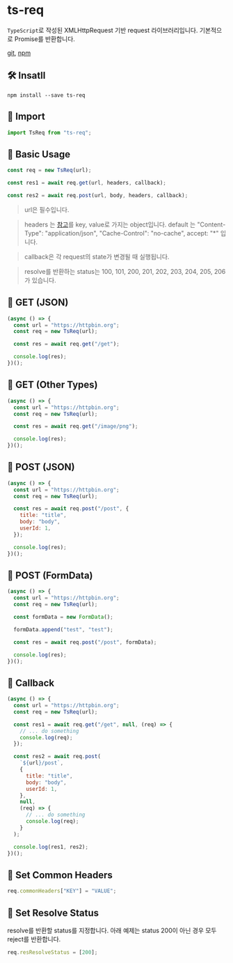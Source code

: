 # ts-req

`TypeScript`로 작성된 XMLHttpRequest 기반 request 라이브러리입니다.
기본적으로 Promise를 반환합니다.

[git](https://github.com/junyeongCHOI/ts-req), [npm](https://www.npmjs.com/package/ts-req)

## 🛠 Insatll

```
npm install --save ts-req
```

## 📌 Import

```javascript
import TsReq from "ts-req";
```

## 💅 Basic Usage

```javascript
const req = new TsReq(url);

const res1 = await req.get(url, headers, callback);

const res2 = await req.post(url, body, headers, callback);
```

> url은 필수입니다.

> headers 는 [참고](https://developer.mozilla.org/en-US/docs/Web/HTTP/Headers)를 key, value로 가지는 object입니다. default 는 "Content-Type": "application/json", "Cache-Control": "no-cache", accept: "\*" 입니다.

> callback은 각 request의 state가 변경될 때 실행됩니다.

> resolve를 반환하는 status는 100, 101, 200, 201, 202, 203, 204, 205, 206 가 있습니다.

## 📝 GET (JSON)

```javascript
(async () => {
  const url = "https://httpbin.org";
  const req = new TsReq(url);

  const res = await req.get("/get");

  console.log(res);
})();
```

## 📝 GET (Other Types)

```javascript
(async () => {
  const url = "https://httpbin.org";
  const req = new TsReq(url);

  const res = await req.get("/image/png");

  console.log(res);
})();
```

## 📝 POST (JSON)

```javascript
(async () => {
  const url = "https://httpbin.org";
  const req = new TsReq(url);

  const res = await req.post("/post", {
    title: "title",
    body: "body",
    userId: 1,
  });

  console.log(res);
})();
```

## 📝 POST (FormData)

```javascript
(async () => {
  const url = "https://httpbin.org";
  const req = new TsReq(url);

  const formData = new FormData();

  formData.append("test", "test");

  const res = await req.post("/post", formData);

  console.log(res);
})();
```

## 📝 Callback

```javascript
(async () => {
  const url = "https://httpbin.org";
  const req = new TsReq(url);

  const res1 = await req.get("/get", null, (req) => {
    // ... do something
    console.log(req);
  });

  const res2 = await req.post(
    `${url}/post`,
    {
      title: "title",
      body: "body",
      userId: 1,
    },
    null,
    (req) => {
      // ... do something
      console.log(req);
    }
  );

  console.log(res1, res2);
})();
```

## 📝 Set Common Headers

```javascript
req.commonHeaders["KEY"] = "VALUE";
```

## 📝 Set Resolve Status

resolve를 반환할 status를 지정합니다. 아래 예제는 status 200이 아닌 경우 모두 reject를 반환합니다.

```javascript
req.resResolveStatus = [200];
```
